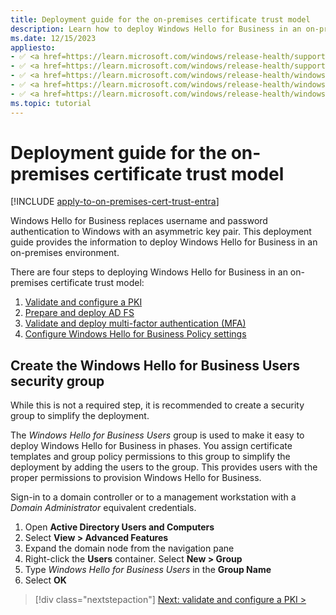 ```yaml
---
title: Deployment guide for the on-premises certificate trust model
description: Learn how to deploy Windows Hello for Business in an on-premises, certificate trust model.
ms.date: 12/15/2023
appliesto: 
- ✅ <a href=https://learn.microsoft.com/windows/release-health/supported-versions-windows-client target=_blank>Windows 11</a>
- ✅ <a href=https://learn.microsoft.com/windows/release-health/supported-versions-windows-client target=_blank>Windows 10</a>
- ✅ <a href=https://learn.microsoft.com/windows/release-health/windows-server-release-info target=_blank>Windows Server 2022</a>
- ✅ <a href=https://learn.microsoft.com/windows/release-health/windows-server-release-info target=_blank>Windows Server 2019</a>
- ✅ <a href=https://learn.microsoft.com/windows/release-health/windows-server-release-info target=_blank>Windows Server 2016</a>
ms.topic: tutorial
---
```


# Deployment guide for the on-premises certificate trust model

[!INCLUDE [apply-to-on-premises-cert-trust-entra](includes/apply-to-on-premises-cert-trust-entra.md)]

Windows Hello for Business replaces username and password authentication to Windows with an asymmetric key pair. This deployment guide provides the information to deploy Windows Hello for Business in an on-premises environment.

There are four steps to deploying Windows Hello for Business in an on-premises certificate trust model:

1. [Validate and configure a PKI](on-premises-cert-trust-pki.md)
1. [Prepare and deploy AD FS](on-premises-cert-trust-adfs.md)
1. [Validate and deploy multi-factor authentication (MFA)](on-premises-cert-trust-mfa.md)
1. [Configure Windows Hello for Business Policy settings](on-premises-cert-trust-enroll.md)

## Create the Windows Hello for Business Users security group

While this is not a required step, it is recommended to create a security group to simplify the deployment.

The *Windows Hello for Business Users* group is used to make it easy to deploy Windows Hello for Business in phases. You assign certificate templates and group policy permissions to this group to simplify the deployment by adding the users to the group. This provides users with the proper permissions to provision Windows Hello for Business.

Sign-in to a domain controller or to a management workstation with a *Domain Administrator* equivalent credentials.

1. Open **Active Directory Users and Computers**
1. Select **View > Advanced Features**
1. Expand the domain node from the navigation pane
1. Right-click the **Users** container. Select **New > Group**
1. Type *Windows Hello for Business Users* in the **Group Name**
1. Select **OK**

> [!div class="nextstepaction"]
> [Next: validate and configure a PKI >](on-premises-cert-trust-pki.md)
